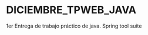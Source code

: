DICIEMBRE_TPWEB_JAVA
====================

1er Entrega de trabajo práctico de java.
Spring tool suite
